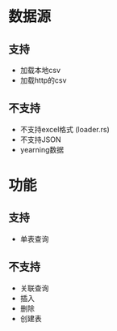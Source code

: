 # 数据源
## 支持
- 加载本地csv
- 加载http的csv
## 不支持
- 不支持excel格式 (loader.rs)
- 不支持JSON
- yearning数据

# 功能
## 支持
- 单表查询
## 不支持
- 关联查询
- 插入
- 删除
- 创建表